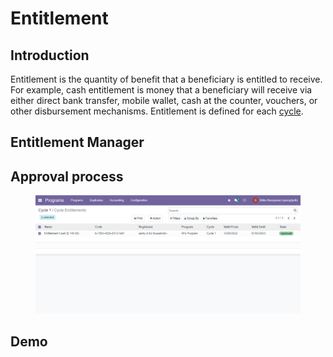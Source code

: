 # Entitlement

## Introduction

Entitlement is the quantity of benefit that a beneficiary is entitled to receive. For example, cash entitlement is money that a beneficiary will receive via either direct bank transfer, mobile wallet, cash at the counter, vouchers, or other disbursement mechanisms. Entitlement is defined for each [cycle](broken-reference).

## Entitlement Manager

## Approval process

<figure><img src="../../.gitbook/assets/image (2).png" alt=""><figcaption></figcaption></figure>

## Demo

